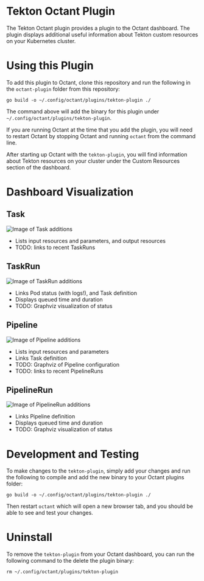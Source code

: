 # Tekton Octant Plugin

The Tekton Octant plugin provides a plugin to the Octant dashboard. 
The plugin displays additional useful information about Tekton custom 
resources on your Kubernetes cluster. 

# Using this Plugin

To add this plugin to Octant, clone this repository and run the following in 
the `octant-plugin` folder from this repository:

`go build -o ~/.config/octant/plugins/tekton-plugin ./`

The command above will add the binary for this plugin under `~/.config/octant/plugins/tekton-plugin`. 

If you are running Octant at the time that you add the plugin, you will need to 
restart Octant by stopping Octant and running `octant` from the command line. 

After starting up Octant with the `tekton-plugin`, you will find information about 
Tekton resources on your cluster under the Custom Resources section of the dashboard. 

# Dashboard Visualization

## Task
![Image of Task additions](./task.png)

* Lists input resources and parameters, and output resources
* TODO: links to recent TaskRuns

## TaskRun
![Image of TaskRun additions](./taskrun.png)

* Links Pod status (with logs!), and Task definition
* Displays queued time and duration
* TODO: Graphviz visualization of status

## Pipeline
![Image of Pipeline additions](./pipeline.png)

* Lists input resources and parameters
* Links Task definition
* TODO: Graphviz of Pipeline configuration
* TODO: links to recent PipelineRuns

## PipelineRun
![Image of PipelineRun additions](./pipelinerun.png)

* Links Pipeline definition
* Displays queued time and duration
* TODO: Graphviz visualization of status

# Development and Testing

To make changes to the `tekton-plugin`, simply add your changes and 
run the following to compile and add the new binary to your Octant 
plugins folder: 

`go build -o ~/.config/octant/plugins/tekton-plugin ./`

Then restart `octant` which will open a new browser tab, and you should 
be able to see and test your changes.

# Uninstall

To remove the `tekton-plugin` from your Octant dashboard, you can run 
the following command to the delete the plugin binary:

`rm ~/.config/octant/plugins/tekton-plugin`
